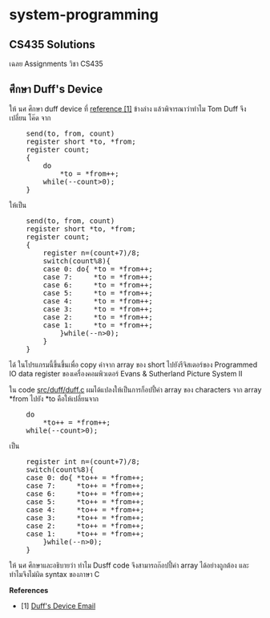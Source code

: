 # system-programming

## CS435 Solutions
<p>
เฉลย Assignments วิชา CS435 
<p>

## ศึกษา Duff's Device
<p>
ให้ นศ ศึกษา duff device ที่ <a href="http://www.lysator.liu.se/c/duffs-device.html">reference [1]</a> ข้างล่าง แล้วพิจารณาว่าทำไม  Tom Duff จึงเปลี่ยน โค๊ด จาก 
<pre>
	send(to, from, count)
	register short *to, *from;
	register count;
	{
		do
			*to = *from++;
		while(--count>0);
	}
</pre>
ให้เป็น 
<pre>
	send(to, from, count)
	register short *to, *from;
	register count;
	{
		register n=(count+7)/8;
		switch(count%8){
		case 0:	do{	*to = *from++;
		case 7:		*to = *from++;
		case 6:		*to = *from++;
		case 5:		*to = *from++;
		case 4:		*to = *from++;
		case 3:		*to = *from++;
		case 2:		*to = *from++;
		case 1:		*to = *from++;
			}while(--n>0);
		}
	}
</pre>
ได้ ในโปรแกรมนี้ขึ้นขึ้นเพื่อ copy ค่าจาก array ของ short ไปยังรีจิสเตอร์ของ Programmed IO data register ของเครื่องคอมพิวเตอร์ Evans & Sutherland Picture System II 
<p>
ใน code <a href="https://github.com/kasidit/system-programming/blob/master/src/duff/duff.c">src/duff/duff.c</a> ผมได้แปลงให้เป็นการก็อปปี้ค่า array ของ characters จาก array *from ไปยัง *to คือให้เปลี่ยนจาก 
<pre>
	do
		*to++ = *from++;
	while(--count>0);
</pre>
เป็น 
<pre>
	register int n=(count+7)/8;
	switch(count%8){
	case 0:	do{	*to++ = *from++;
	case 7:		*to++ = *from++;
	case 6:		*to++ = *from++;
	case 5:		*to++ = *from++;
	case 4:		*to++ = *from++;
	case 3:		*to++ = *from++;
	case 2:		*to++ = *from++;
	case 1:		*to++ = *from++;
		}while(--n>0);
	}
</pre>
ให้ นศ ศึกษาและอธิบายว่า ทำไม  Dusff  code จึงสามารถก๊อปปี้ค่า  array   ได้อย่างถูกต้อง  และทำไมจึงไม่ผิด syntax ของภาษา C 
<p>
<p>
<b>References</b>
<p>
<ul>
<li>[1] <a href="http://www.lysator.liu.se/c/duffs-device.html">Duff's Device Email</a>
</ul>
